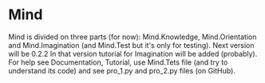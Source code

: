 Mind
=====
Mind is divided on three parts (for now): Mind.Knowledge, Mind.Orientation and Mind.Imagination (and Mind.Test but it's only for testing).
Next version will be 0.2.2
In that version tutorial for Imagination will be added (probably).
For help see Documentation, Tutorial, use Mind.Tets file (and try to understand its code) and see pro_1.py and pro_2.py files (on GitHub).
